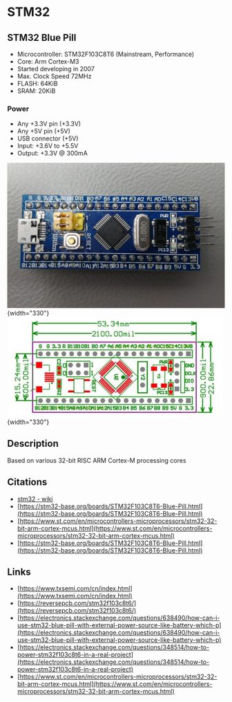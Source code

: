 # STM32


## STM32 Blue Pill

- Microcontroller: STM32F103C8T6 (Mainstream, Performance)
- Core: Arm Cortex-M3
- Started developing in 2007
- Max. Clock Speed	72MHz
- FLASH: 64KiB
- SRAM: 20KiB

### Power

- Any +3.3V pin (+3.3V)
- Any +5V pin (+5V)
- USB connector (+5V)
- Input: +3.6V to +5.5V
- Output: +3.3V @ 300mA

![](images/STM32-blue-pill.jpg){width="330"}
![](images/STM32-dimensions.jpg){width="330"}

## Description

Based on various 32-bit RISC ARM Cortex-M processing cores

## Citations

- [stm32 - wiki](https://en.wikipedia.org/wiki/STM32)
- [https://stm32-base.org/boards/STM32F103C8T6-Blue-Pill.html](https://stm32-base.org/boards/STM32F103C8T6-Blue-Pill.html)
- [https://www.st.com/en/microcontrollers-microprocessors/stm32-32-bit-arm-cortex-mcus.html](https://www.st.com/en/microcontrollers-microprocessors/stm32-32-bit-arm-cortex-mcus.html)
- [https://stm32-base.org/boards/STM32F103C8T6-Blue-Pill.html](https://stm32-base.org/boards/STM32F103C8T6-Blue-Pill.html)

## Links

- [https://www.txsemi.com/cn/index.html](https://www.txsemi.com/cn/index.html)
- [https://reversepcb.com/stm32f103c8t6/](https://reversepcb.com/stm32f103c8t6/)
- [https://electronics.stackexchange.com/questions/638490/how-can-i-use-stm32-blue-pill-with-external-power-source-like-battery-which-p](https://electronics.stackexchange.com/questions/638490/how-can-i-use-stm32-blue-pill-with-external-power-source-like-battery-which-p)
- [https://electronics.stackexchange.com/questions/348514/how-to-power-stm32f103c8t6-in-a-real-project](https://electronics.stackexchange.com/questions/348514/how-to-power-stm32f103c8t6-in-a-real-project)
- [https://www.st.com/en/microcontrollers-microprocessors/stm32-32-bit-arm-cortex-mcus.html](https://www.st.com/en/microcontrollers-microprocessors/stm32-32-bit-arm-cortex-mcus.html)
